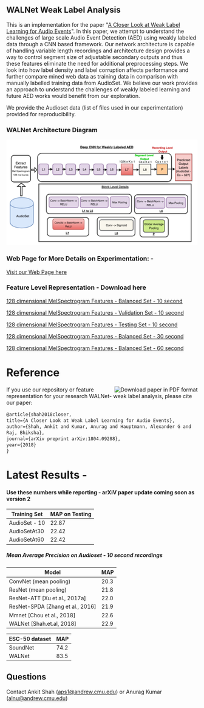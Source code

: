 ## WALNet Weak Label Analysis


This is an implementation for the paper "[A Closer Look at Weak Label Learning for Audio Events](https://arxiv.org/abs/1804.09288)". In this paper, we attempt to understand the challenges of large scale Audio Event Detection (AED) using weakly labeled data through a CNN based framework. Our network architecture is capable of handling variable length recordings and architecture design provides a way to control segment size of adjustable secondary outputs and thus these features eliminate the need for additional preprocessing steps. We look into how label density and label corruption affects performance and further compare mined web data as training data in comparison with manually labelled training data from AudioSet. We believe our work provides an approach to understand the challenges of weakly labeled learning and future AED works would benefit from our exploration. 

We provide the Audioset data (list of files used in our experimentation) provided for reproducibility. 

### WALNet Architecture Diagram

![WALNet Architecture Diagram](https://github.com/ankitshah009/WALNet-Weak_Label_Analysis/blob/master/WALNet_Architecture_DIagram.jpg)

### Web Page for More Details on Experimentation: - 

[Visit our Web Page here](https://ankitshah009.github.io/weak_label_learning_audio)

### Feature Level Representation - Download here

[128 dimensional MelSpectrogram Features - Balanced Set - 10 second](https://drive.google.com/file/d/11FYyEX1xHqhR0b5Meoi4vqarjsaHMfSy/view?usp=sharing)

[128 dimensional MelSpectrogram Features - Validation Set - 10 second](https://drive.google.com/file/d/11G_Ii0IPUaq0d83BdibVoj7C3cfNjI4d/view?usp=sharing)

[128 dimensional MelSpectrogram Features - Testing Set - 10 second](https://drive.google.com/file/d/11GrJrjhWT4aieVgM0HogSwXHdwBnKPhg/view?usp=sharing)

[128 dimensional MelSpectrogram Features - Balanced Set - 30 second](https://drive.google.com/file/d/11Wb61gXWqsA2LimhVw89a8UDXMdQgp6Y/view?usp=sharing)

[128 dimensional MelSpectrogram Features - Balanced Set - 60 second](https://drive.google.com/file/d/1RCiO5rAA96_pBivP5qrCRbIR5eujNuau/view?usp=sharing)

Reference
==========

<a href="https://arxiv.org/pdf/1804.09288.pdf"><img src="https://img.shields.io/badge/download%20paper-PDF-ff69b4.svg" alt="Download paper in PDF format" title="Download paper in PDF format" align="right" /></a>

If you use our repository or feature representation for your research WALNet- weak label analysis, please cite our paper:

    
	@article{shah2018closer,
  	title={A Closer Look at Weak Label Learning for Audio Events},
  	author={Shah, Ankit and Kumar, Anurag and Hauptmann, Alexander G and Raj, Bhiksha},
  	journal={arXiv preprint arXiv:1804.09288},
  	year={2018}
	}
    

Latest Results - 
===============
#### Use these numbers while reporting - arXiV paper update coming soon as version 2


| Training Set  | MAP on Testing	 |
| ------------- | ------------- |
| AudioSet - 10 | 22.87  |
| AudioSetAt30 | 22.42 |
| AudioSetAt60 | 22.42 |

 ##### Mean Average Precision on Audioset - 10 second recordings 

  | Model | MAP |
  | ----- | ---- |
  | ConvNet (mean pooling) | 20.3 |
  | ResNet (mean pooling) |  21.8 |
  | ResNet-ATT [Xu et al., 2017a] | 22.0 |
  | ResNet-SPDA [Zhang et al., 2016] | 21.9 |
  | Mmnet [Chou et al., 2018] | 22.6 |
  | WALNet [Shah.et.al, 2018] | 22.9 |



| ESC-50 dataset  | MAP	 |
| ------------- | ------------- |
| SoundNet | 74.2  |
| WALNet | 83.5 |

    
## Questions

Contact Ankit Shah (aps1@andrew.cmu.edu) or Anurag Kumar (alnu@andrew.cmu.edu)
